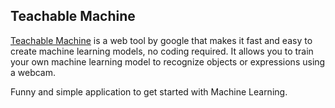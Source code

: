 ## Teachable Machine

[Teachable Machine](https://teachablemachine.withgoogle.com/) is a web tool by google that makes it fast and easy to create machine learning models, no coding required. It allows you to train your own machine learning model to recognize objects or expressions using a webcam.

Funny and simple application to get started with Machine Learning.
